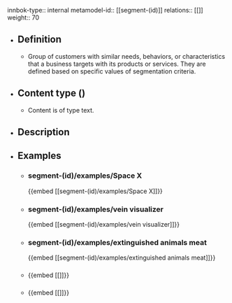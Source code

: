 innbok-type:: internal
metamodel-id:: [[segment-(id)]]
relations:: [[]]
weight:: 70

- ## Definition
  - Group of customers with similar needs, behaviors, or characteristics that a business targets with its products or services. They are defined based on specific values of segmentation criteria.
- ## Content type ()
  - Content is of type text.
  
- ## Description
- ## Examples
  - ### segment-(id)/examples/Space X
    {{embed [[segment-(id)/examples/Space X]]}}
  - ### segment-(id)/examples/vein visualizer
    {{embed [[segment-(id)/examples/vein visualizer]]}}
  - ### segment-(id)/examples/extinguished animals meat
    {{embed [[segment-(id)/examples/extinguished animals meat]]}}
  - ### 
    {{embed [[]]}}
  - ### 
    {{embed [[]]}}
  

